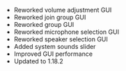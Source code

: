- Reworked volume adjustment GUI
- Reworked join group GUI
- Reworked group GUI
- Reworked microphone selection GUI
- Reworked speaker selection GUI
- Added system sounds slider
- Improved GUI performance
- Updated to 1.18.2
